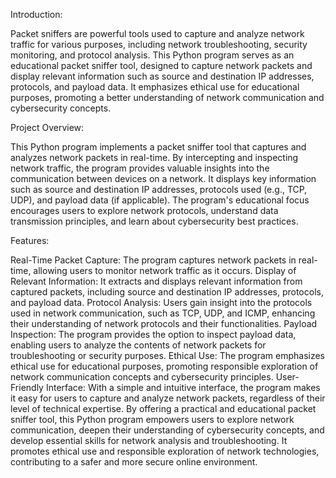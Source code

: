 Introduction:

Packet sniffers are powerful tools used to capture and analyze network traffic for various purposes, including network troubleshooting, security monitoring, and protocol analysis. This Python program serves as an educational packet sniffer tool, designed to capture network packets and display relevant information such as source and destination IP addresses, protocols, and payload data. It emphasizes ethical use for educational purposes, promoting a better understanding of network communication and cybersecurity concepts.

Project Overview:

This Python program implements a packet sniffer tool that captures and analyzes network packets in real-time. By intercepting and inspecting network traffic, the program provides valuable insights into the communication between devices on a network. It displays key information such as source and destination IP addresses, protocols used (e.g., TCP, UDP), and payload data (if applicable). The program's educational focus encourages users to explore network protocols, understand data transmission principles, and learn about cybersecurity best practices.

Features:

Real-Time Packet Capture: The program captures network packets in real-time, allowing users to monitor network traffic as it occurs.
Display of Relevant Information: It extracts and displays relevant information from captured packets, including source and destination IP addresses, protocols, and payload data.
Protocol Analysis: Users gain insight into the protocols used in network communication, such as TCP, UDP, and ICMP, enhancing their understanding of network protocols and their functionalities.
Payload Inspection: The program provides the option to inspect payload data, enabling users to analyze the contents of network packets for troubleshooting or security purposes.
Ethical Use: The program emphasizes ethical use for educational purposes, promoting responsible exploration of network communication concepts and cybersecurity principles.
User-Friendly Interface: With a simple and intuitive interface, the program makes it easy for users to capture and analyze network packets, regardless of their level of technical expertise.
By offering a practical and educational packet sniffer tool, this Python program empowers users to explore network communication, deepen their understanding of cybersecurity concepts, and develop essential skills for network analysis and troubleshooting. It promotes ethical use and responsible exploration of network technologies, contributing to a safer and more secure online environment.
